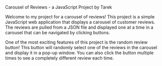 Carousel of Reviews - a JavaScript Project by Tarek


Welcome to my project for a carousel of reviews! This project is a simple JavaScript web application that displays a carousel of customer reviews. The reviews are pulled from a JSON file and displayed one at a time in a carousel that can be navigated by clicking buttons.


One of the most exciting features of this project is the random review button! This button will randomly select one of the reviews in the carousel and display it in a pop-up window. You can also click the button multiple times to see a completely different review each time.